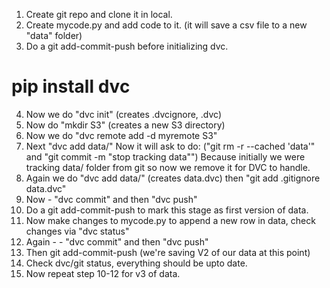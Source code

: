 1. Create git repo and clone it in local.
2. Create mycode.py and add code to it. (it will save a csv file to a new "data" folder)
3. Do a git add-commit-push before initializing dvc.
# pip install dvc
4. Now we do "dvc init" (creates .dvcignore, .dvc)
5. Now do "mkdir S3" (creates a new S3 directory)
6. Now we do "dvc remote add -d myremote S3"
7. Next "dvc add data/" 
   Now it will ask to do: ("git rm -r --cached 'data'" and "git commit -m "stop tracking data"")
   Because initially we were tracking data/ folder from git so now we remove it for DVC to handle.
8. Again we do "dvc add data/" (creates data.dvc) then "git add .gitignore data.dvc"
9. Now - "dvc commit" and then "dvc push"
9. Do a git add-commit-push to mark this stage as first version of data.
10. Now make changes to mycode.py to append a new row in data, check changes via "dvc status"
11. Again - - "dvc commit" and then "dvc push"
12. Then git add-commit-push (we're saving V2 of our data at this point)
13. Check dvc/git status, everything should be upto date.
14. Now repeat step 10-12 for v3 of data.

